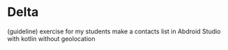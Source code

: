 # Delta
(guideline) exercise for my students make a contacts list in Abdroid Studio with kotlin without geolocation
